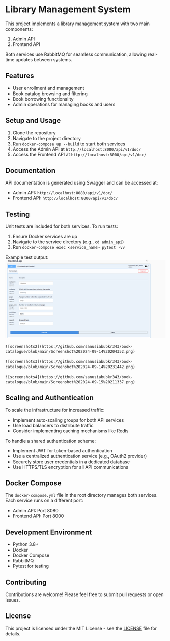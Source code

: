 # Library Management System

This project implements a library management system with two main components:
1. Admin API
2. Frontend API

Both services use RabbitMQ for seamless communication, allowing real-time updates between systems.

## Features

- User enrollment and management
- Book catalog browsing and filtering
- Book borrowing functionality
- Admin operations for managing books and users

## Setup and Usage

1. Clone the repository
2. Navigate to the project directory
3. Run `docker-compose up --build` to start both services
4. Access the Admin API at `http://localhost:8080/api/v1/doc/`
5. Access the Frontend API at `http://localhost:8000/api/v1/doc/`

## Documentation

API documentation is generated using Swagger and can be accessed at:
- Admin API: `http://localhost:8080/api/v1/doc/`
- Frontend API: `http://localhost:8000/api/v1/doc/`

## Testing

Unit tests are included for both services. To run tests:

1. Ensure Docker services are up
2. Navigate to the service directory (e.g., `cd admin_api`)
3. Run `docker-compose exec <service_name> pytest -vv`

Example test output: 
    ![screenshots](https://github.com/sanusiabubkr343/book-catalogue/blob/main/Screenshot%202024-09-14%20124930.png)

    ![screenshots2](https://github.com/sanusiabubkr343/book-catalogue/blob/main/Screenshot%202024-09-14%20204352.png)

    ![screenshots3](https://github.com/sanusiabubkr343/book-catalogue/blob/main/Screenshot%202024-09-14%20231442.png)

    ![screenshots4](https://github.com/sanusiabubkr343/book-catalogue/blob/main/Screenshot%202024-09-15%20211337.png)



## Scaling and Authentication

To scale the infrastructure for increased traffic:
- Implement auto-scaling groups for both API services
- Use load balancers to distribute traffic
- Consider implementing caching mechanisms like Redis

To handle a shared authentication scheme:
- Implement JWT for token-based authentication
- Use a centralized authentication service (e.g., OAuth2 provider)
- Securely store user credentials in a dedicated database
- Use HTTPS/TLS encryption for all API communications

## Docker Compose

The `docker-compose.yml` file in the root directory manages both services. Each service runs on a different port:
- Admin API: Port 8080
- Frontend API: Port 8000

## Development Environment

- Python 3.8+
- Docker
- Docker Compose
- RabbitMQ
- Pytest for testing

## Contributing

Contributions are welcome! Please feel free to submit pull requests or open issues.

## License

This project is licensed under the MIT License - see the [LICENSE](LICENSE) file for details.

